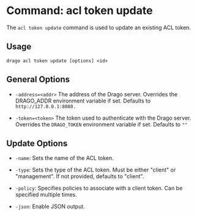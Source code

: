 # Command: acl token update

The `acl token update` command is used to update an existing ACL token.

## Usage

```
drago acl token update [options] <id>
```

## General Options

- `-address=<addr>`
    The address of the Drago server.
    Overrides the DRAGO_ADDR environment variable if set.
    Defaults to `http://127.0.0.1:8080.`


- `-token=<token>`
    The token used to authenticate with the Drago server.
    Overrides the `DRAGO_TOKEN` environment variable if set.
    Defaults to `""`

## Update Options

- `-name`: Sets the name of the ACL token.


- `-type`: Sets the type of the ACL token. Must be either "client" or "management". If not provided, defaults to "client".


- `-policy`: Specifies policies to associate with a client token. Can be specified multiple times.

- `-json`: Enable JSON output.